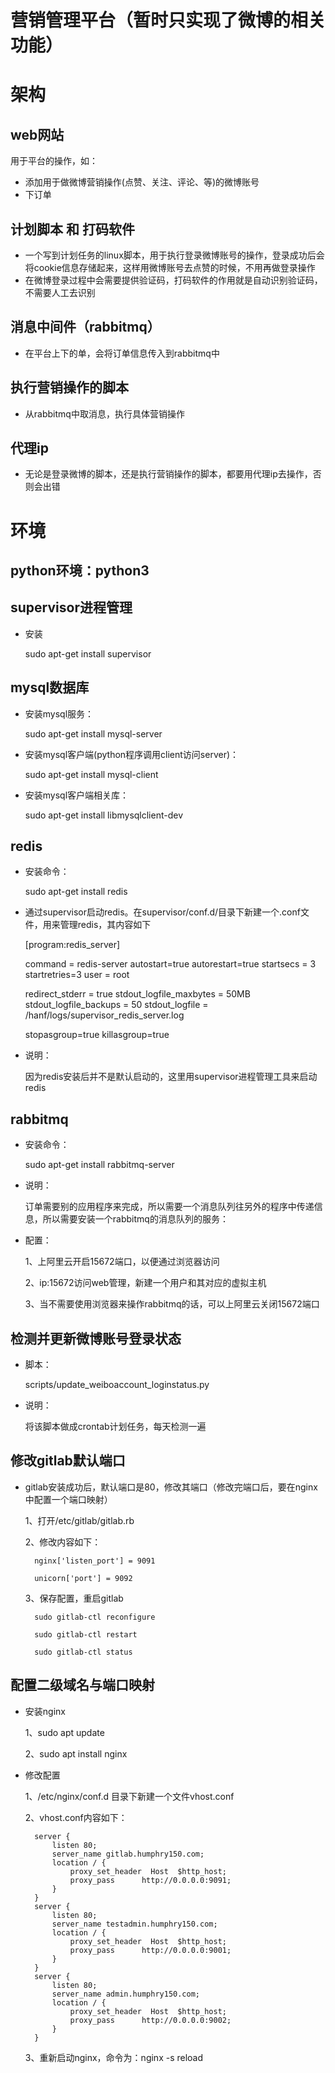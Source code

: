 
# 营销管理平台（暂时只实现了微博的相关功能）

# 架构
## web网站
用于平台的操作，如：
- 添加用于做微博营销操作(点赞、关注、评论、等)的微博账号
- 下订单

## 计划脚本 和 打码软件
- 一个写到计划任务的linux脚本，用于执行登录微博账号的操作，登录成功后会将cookie信息存储起来，这样用微博账号去点赞的时候，不用再做登录操作
- 在微博登录过程中会需要提供验证码，打码软件的作用就是自动识别验证码，不需要人工去识别

## 消息中间件（rabbitmq）
- 在平台上下的单，会将订单信息传入到rabbitmq中

## 执行营销操作的脚本
- 从rabbitmq中取消息，执行具体营销操作

## 代理ip
- 无论是登录微博的脚本，还是执行营销操作的脚本，都要用代理ip去操作，否则会出错


# 环境
## python环境：python3

## supervisor进程管理
- 安装

    sudo apt-get install supervisor

## mysql数据库
- 安装mysql服务：

    sudo apt-get install mysql-server
- 安装mysql客户端(python程序调用client访问server)：
    
    sudo apt-get install mysql-client
    
- 安装mysql客户端相关库：

    sudo apt-get install libmysqlclient-dev

## redis
- 安装命令：

    sudo apt-get install redis

- 通过supervisor启动redis。在supervisor/conf.d/目录下新建一个.conf文件，用来管理redis，其内容如下

    
    [program:redis_server]

    command     = redis-server
    autostart=true
    autorestart=true
    startsecs   = 3
    startretries=3
    user        = root
    
    redirect_stderr         = true
    stdout_logfile_maxbytes = 50MB
    stdout_logfile_backups  = 50
    stdout_logfile          = /hanf/logs/supervisor_redis_server.log
    
    stopasgroup=true
    killasgroup=true


- 说明：

    因为redis安装后并不是默认启动的，这里用supervisor进程管理工具来启动redis


## rabbitmq
- 安装命令：

    sudo apt-get install rabbitmq-server
    
- 说明：
    
    订单需要别的应用程序来完成，所以需要一个消息队列往另外的程序中传递信息，所以需要安装一个rabbitmq的消息队列的服务：
    
- 配置：

    1、上阿里云开启15672端口，以便通过浏览器访问
    
    2、ip:15672访问web管理，新建一个用户和其对应的虚拟主机
    
    3、当不需要使用浏览器来操作rabbitmq的话，可以上阿里云关闭15672端口


## 检测并更新微博账号登录状态
- 脚本：

    scripts/update_weiboaccount_loginstatus.py

- 说明：

    将该脚本做成crontab计划任务，每天检测一遍



## 修改gitlab默认端口

- gitlab安装成功后，默认端口是80，修改其端口（修改完端口后，要在nginx中配置一个端口映射）

    1、打开/etc/gitlab/gitlab.rb
    
    2、修改内容如下：
    
        nginx['listen_port'] = 9091
        
        unicorn['port'] = 9092
        
    3、保存配置，重启gitlab
    
        sudo gitlab-ctl reconfigure
        
        sudo gitlab-ctl restart
        
        sudo gitlab-ctl status
        
        
## 配置二级域名与端口映射
- 安装nginx    

    1、sudo apt update
    
    2、sudo apt install nginx
    
- 修改配置

    1、/etc/nginx/conf.d 目录下新建一个文件vhost.conf
    
    2、vhost.conf内容如下：
    
        server {
            listen 80;
            server_name gitlab.humphry150.com;
            location / { 
                proxy_set_header  Host  $http_host;
                proxy_pass      http://0.0.0.0:9091;
            }   
        }
        server {
            listen 80; 
            server_name testadmin.humphry150.com;
            location / { 
                proxy_set_header  Host  $http_host;
                proxy_pass      http://0.0.0.0:9001;
            }   
        }
        server {
            listen 80; 
            server_name admin.humphry150.com;
            location / { 
                proxy_set_header  Host  $http_host;
                proxy_pass      http://0.0.0.0:9002;
            }   
        }

    3、重新启动nginx，命令为：nginx -s reload
